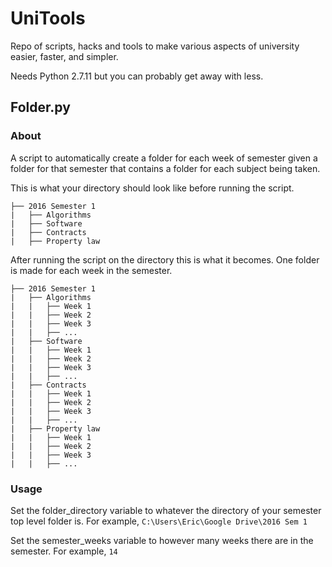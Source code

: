 # UniTools
Repo of scripts, hacks and tools to make various aspects of university easier, faster, and simpler.

Needs Python 2.7.11 but you can probably get away with less.

## Folder.py
### About
A script to automatically create a folder for each week of semester given a folder for that semester that contains a folder for each subject being taken.

This is what your directory should look like before running the script.
```
├── 2016 Semester 1
|	├── Algorithms
|	├── Software
|	├── Contracts
|	├── Property law
```

After running the script on the directory this is what it becomes. One folder is made for each week in the semester.
```
├── 2016 Semester 1
|	├── Algorithms
|	|	├── Week 1
|	|	├── Week 2
|	|	├── Week 3
|	|	├── ...
|	├── Software
|	|	├── Week 1
|	|	├── Week 2
|	|	├── Week 3
|	|	├── ...
|	├── Contracts
|	|	├── Week 1
|	|	├── Week 2
|	|	├── Week 3
|	|	├── ...
|	├── Property law
|	|	├── Week 1
|	|	├── Week 2
|	|	├── Week 3
|	|	├── ...
```

### Usage
Set the folder_directory variable to whatever the directory of your semester top level folder is. 
For example, `C:\Users\Eric\Google Drive\2016 Sem 1`

Set the semester_weeks variable to however many weeks there are in the semester. 
For example, `14`